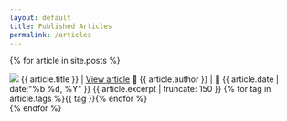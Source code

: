 ```yaml
---
layout: default
title: Published Articles
permalink: /articles
---
```


{% for article in site.posts %}
<div class="article-item" markdown=1>
<a href="{{ article.url }}"><img class="article-thumbnail" src="/assets/hero-images/{{article.hero-image}}"/></a>
<span class="article-item-details">
    <span> <span class="article-item-title">{{ article.title }} </span> | <a href="{{ article.url }}">View article</a></span>
    <span>󰙈 {{ article.author }} |  {{ article.date | date:"%b %d, %Y" }}</span>
    <span class="article-item-excerpt">{{ article.excerpt | truncate: 150 }}</span>
    <span class="article-item-tags">{% for tag in article.tags %}<span class="button">{{ tag }}</span>{% endfor %}</span>
</span>
</div>
{% endfor %}
